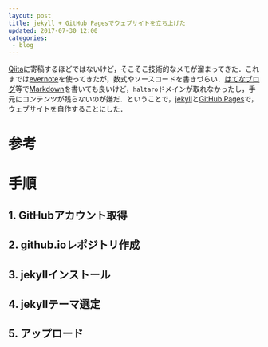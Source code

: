 ```yaml
---
layout: post
title: jekyll + GitHub Pagesでウェブサイトを立ち上げた
updated: 2017-07-30 12:00 
categories:
 - blog
---
```


[Qiita](http://qiita.com/)に寄稿するほどではないけど，そこそこ技術的なメモが溜まってきた．これまでは[evernote](https://evernote.com/intl/jp/)を使ってきたが，数式やソースコードを書きづらい．[はてなブログ](http://hatenablog.com/)等で[Markdown](https://ja.wikipedia.org/wiki/Markdown)を書いても良いけど，`haltaro`ドメインが取れなかったし，手元にコンテンツが残らないのが嫌だ．ということで，[jekyll](https://jekyllrb-ja.github.io/)と[GitHub Pages](https://pages.github.com/)で，ウェブサイトを自作することにした．

# 参考

# 手順

## 1. GitHubアカウント取得

## 2. github.ioレポジトリ作成

## 3. jekyllインストール

## 4. jekyllテーマ選定

## 5. アップロード

